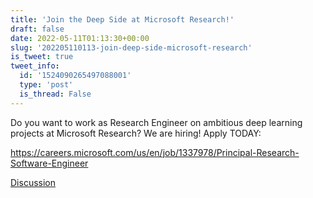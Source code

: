 ```yaml
---
title: 'Join the Deep Side at Microsoft Research!'
draft: false
date: 2022-05-11T01:13:30+00:00
slug: '202205110113-join-deep-side-microsoft-research'
is_tweet: true
tweet_info:
  id: '1524090265497088001'
  type: 'post'
  is_thread: False
---
```




Do you want to work as Research Engineer on ambitious deep learning projects at Microsoft Research? We are hiring! Apply TODAY:

<https://careers.microsoft.com/us/en/job/1337978/Principal-Research-Software-Engineer>

[Discussion](https://x.com/sytelus/status/1524090265497088001)
